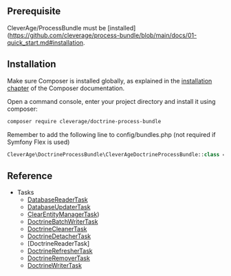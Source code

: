 ## Prerequisite

CleverAge/ProcessBundle must be [installed](https://github.com/cleverage/process-bundle/blob/main/docs/01-quick_start.md#installation.

## Installation

Make sure Composer is installed globally, as explained in the [installation chapter](https://getcomposer.org/doc/00-intro.md)
of the Composer documentation.

Open a command console, enter your project directory and install it using composer:

```bash
composer require cleverage/doctrine-process-bundle
```

Remember to add the following line to config/bundles.php (not required if Symfony Flex is used)

```php
CleverAge\DoctrineProcessBundle\CleverAgeDoctrineProcessBundle::class => ['all' => true],
```

## Reference

- Tasks
  - [DatabaseReaderTask](reference/tasks/database_reader_task.md)
  - [DatabaseUpdaterTask](reference/tasks/database_updater_task.md)
  - [ClearEntityManagerTask](reference/tasks/doctrine_clear_task.md))
  - [DoctrineBatchWriterTask](reference/tasks/doctrine_batchwriter_task.md)
  - [DoctrineCleanerTask](reference/tasks/doctrine_cleaner_task.md)
  - [DoctrineDetacherTask](reference/tasks/doctrine_detacher_task.md)
  - [DoctrineReaderTask]
  - [DoctrineRefresherTask](reference/tasks/doctrine_refresher_task.md)
  - [DoctrineRemoverTask](reference/tasks/doctrine_remover_task.md)
  - [DoctrineWriterTask](reference/tasks/doctrine_writer_task.md)
